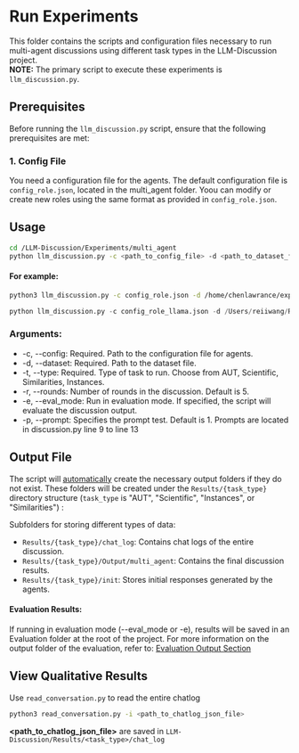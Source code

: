 # Run Experiments

This folder contains the scripts and configuration files necessary to run multi-agent discussions using different task types in the LLM-Discussion project. <br>
**NOTE:** The primary script to execute these experiments is `llm_discussion.py`.

## Prerequisites
Before running the `llm_discussion.py` script, ensure that the following prerequisites are met:

### 1. Config File
You need a configuration file for the agents. The default configuration file is `config_role.json`, located in the multi_agent folder. Yoou can modify or create new roles using the same format as provided in `config_role.json`. 

## Usage 

```bash
cd /LLM-Discussion/Experiments/multi_agent
python llm_discussion.py -c <path_to_config_file> -d <path_to_dataset_file> -t <task_type> [-r <rounds>] [-e <evaluate_or_not>]
```

#### For example: 
```bash
python3 llm_discussion.py -c config_role.json -d /home/chenlawrance/exp_repo/LLM-Creativity/Datasets/AUT/aut_30_test.json -r 5 -t AUT -e
```
```python
python llm_discussion.py -c config_role_llama.json -d /Users/reiiwang/Research/persona3/LLM_Persona/LLM-Discussion/Datasets/AUT/aut_10.json -r 5 -t AUT -e
```

### Arguments:
- -c, --config: Required. Path to the configuration file for agents.
- -d, --dataset: Required. Path to the dataset file.
- -t, --type: Required. Type of task to run. Choose from AUT, Scientific, Similarities, Instances.
- -r, --rounds: Number of rounds in the discussion. Default is 5.
- -e, --eval_mode: Run in evaluation mode. If specified, the script will evaluate the discussion output.
- -p, --prompt: Specifies the prompt test. Default is 1. Prompts are located in discussion.py line 9 to line 13

## Output File
The script will <ins>automatically</ins> create the necessary output folders if they do not exist. These folders will be created under the `Results/{task_type}` directory structure (`task_type` is "AUT", "Scientific", "Instances", or "Similarities") :

Subfolders for storing different types of data:
- `Results/{task_type}/chat_log`: Contains chat logs of the entire discussion.
- `Results/{task_type}/Output/multi_agent`: Contains the final discussion results.
- `Results/{task_type}/init`: Stores initial responses generated by the agents.

#### Evaluation Results: 
If running in evaluation mode (--eval_mode or -e), results will be saved in an Evaluation folder at the root of the project. For more information on the output folder of the evaluation, refer to: [Evaluation Output Section](../Evaluation/README.md#output)

## View Qualitative Results
Use `read_conversation.py` to read the entire chatlog
```bash
python3 read_conversation.py -i <path_to_chatlog_json_file>
```
**<path_to_chatlog_json_file>** are saved in `LLM-Discussion/Results/<task_type>/chat_log`